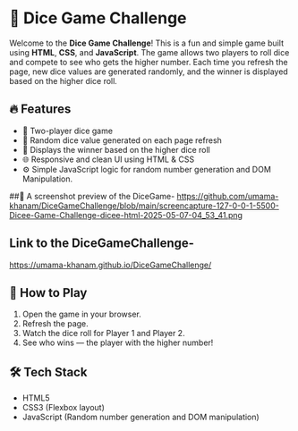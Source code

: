 # 🎲 Dice Game Challenge

Welcome to the **Dice Game Challenge**! This is a fun and simple game built using **HTML**, **CSS**, and **JavaScript**. The game allows two players to roll dice and compete to see who gets the higher number. Each time you refresh the page, new dice values are generated randomly, and the winner is displayed based on the higher dice roll.

## 🔥 Features

- 🎯 Two-player dice game
- 🎲 Random dice value generated on each page refresh
- 👑 Displays the winner based on the higher dice roll
- 🌐 Responsive and clean UI using HTML & CSS
- ⚙️ Simple JavaScript logic for random number generation and DOM Manipulation.
  
##📸 A screenshot preview of the DiceGame-
https://github.com/umama-khanam/DiceGameChallenge/blob/main/screencapture-127-0-0-1-5500-Dicee-Game-Challenge-dicee-html-2025-05-07-04_53_41.png

## Link to the DiceGameChallenge-
 https://umama-khanam.github.io/DiceGameChallenge/




## 🚀 How to Play

1. Open the game in your browser.
2. Refresh the page.
3. Watch the dice roll for Player 1 and Player 2.
4. See who wins — the player with the higher number!

## 🛠️ Tech Stack

- HTML5
- CSS3 (Flexbox layout)
- JavaScript (Random number generation and DOM manipulation)



